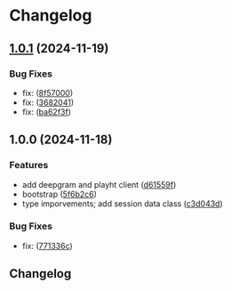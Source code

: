 # Changelog

## [1.0.1](https://github.com/oleksii-honchar/rnd-text-to-speech/compare/v1.0.0...v1.0.1) (2024-11-19)


### Bug Fixes

* fix:  ([8f57000](https://github.com/oleksii-honchar/rnd-text-to-speech/commit/8f570005b257ca1892b90fc0db0741b74f4cdafe))
* fix:  ([3682041](https://github.com/oleksii-honchar/rnd-text-to-speech/commit/368204145041b3a9ec4a45af9ebaae7ee89c03e2))
* fix:  ([ba62f3f](https://github.com/oleksii-honchar/rnd-text-to-speech/commit/ba62f3f6bf2032311ff310fc3a6b68568e1601b3))

## 1.0.0 (2024-11-18)


### Features

* add deepgram and playht client ([d61559f](https://github.com/oleksii-honchar/rnd-text-to-speech/commit/d61559fa65d696f1b5c2f4e787232680063c397f))
* bootstrap ([5f6b2c6](https://github.com/oleksii-honchar/rnd-text-to-speech/commit/5f6b2c66486f7c541935587989982d824a0e2224))
* type imporvements; add session data class ([c3d043d](https://github.com/oleksii-honchar/rnd-text-to-speech/commit/c3d043dd8365d2a2044d2292aae77ea996896dcb))


### Bug Fixes

* fix:  ([771336c](https://github.com/oleksii-honchar/rnd-text-to-speech/commit/771336cf7a0b4b11bb761fe906d84bde6e78fc83))

## Changelog
